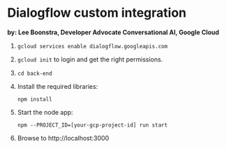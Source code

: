 # Dialogflow custom integration

**by: Lee Boonstra, Developer Advocate Conversational AI, Google Cloud**

1. `gcloud services enable dialogflow.googleapis.com`

1. `gcloud init` to login and get the right permissions.

1. `cd back-end`

1. Install the required libraries:

    `npm install`

1. Start the node app:

   `npm --PROJECT_ID=[your-gcp-project-id] run start`

1. Browse to http://localhost:3000